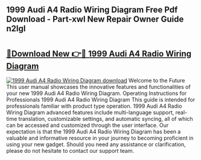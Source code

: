 ## 1999 Audi A4 Radio Wiring Diagram Free Pdf Download - Part-xwl New Repair Owner Guide n2lgI

# <h2><a href="http://dfk4qdt.blite.top/?on=1999+Audi+A4+Radio+Wiring+Diagram">🔗Download New 👉🔴 1999 Audi A4 Radio Wiring Diagram</a></h2>

[![1999 Audi A4 Radio Wiring Diagram download](https://i.imgur.com/lujVjoI.png)](http://dfk4qdt.blite.top/?on=1999+Audi+A4+Radio+Wiring+Diagram)
Welcome to the Future This user manual showcases the innovative features and functionalities of your new 1999 Audi A4 Radio Wiring Diagram. Operating Instructions for Professionals 1999 Audi A4 Radio Wiring Diagram This guide is intended for professionals familiar with product type operation. 1999 Audi A4 Radio Wiring Diagram advanced features include multi-language support, real-time translation, customizable settings, and automatic syncing, all of which can be accessed and customized through the user interface. Our expectation is that the 1999 Audi A4 Radio Wiring Diagram has been a valuable and informative resource in your journey to becoming proficient in using your new gadget. Should you need any assistance or clarification, please do not hesitate to contact our support team.
